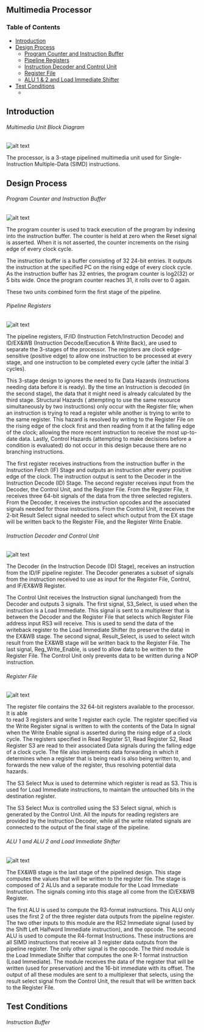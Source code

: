 ## Multimedia Processor

### Table of Contents

- [Introduction](#introduction)
- [Design Process](#design-process)
	- [Program Counter and Instruction Buffer](#program-counter-and-instruction-buffer)
	- [Pipeline Registers](#pipeline-registers)
	- [Instruction Decoder and Control Unit](#instruction-decoder-and-control-unit)
	- [Register File](#register-file)
	- [ALU 1 & 2 and Load Immediate Shifter](#alu-1-and-alu-2-and-load-immediate-shifter)
- [Test Conditions](#test-conditions)
	- [](#)

## Introduction 
###### Multimedia Unit Block Diagram
![alt text](https://i.imgur.com/lksLEB2.jpg "Multimedia Unit Block Diagram")

The processor, is a 3-stage pipelined multimedia unit used for Single-Instruction
Multiple-Data (SIMD) instructions. 

## Design Process

###### Program Counter and Instruction Buffer
![alt text](https://i.imgur.com/T5jsywh.png "Program Counter and Instruction Buffer")

The program counter is used to track execution of the program by indexing into the 
instruction buffer. The counter is held at zero when the Reset signal is asserted. When it
is not asserted, the counter increments on the rising edge of every clock cycle.

The instruction buffer is a buffer consisting of 32 24-bit entries. It outputs the 
instruction at the specified PC on the rising edge of every clock cycle. As the instruction 
buffer has 32 entries, the program counter is log2(32) or 5 bits wide. Once the program
counter reaches 31, it rolls over to 0 again.

These two units combined form the first stage of the pipeline.   

###### Pipeline Registers
![alt text](https://i.imgur.com/KEwNitP.png "Pipeline Registers")

The pipeline registers, IF/ID (Instruction Fetch/Instruction Decode) and ID/EX&WB 
(Instruction Decode/Execution & Write Back), are used to separate the 3-stages of the 
processor. The registers are clock edge-sensitive (positive edge) to allow one instruction 
to be processed at every stage, and one instruction to be completed every cycle (after the 
initial 3 cycles). 

This 3-stage design to ignores the need to fix Data Hazards (instructions needing 
data before it is ready). By the time an Instruction is decoded (in the second stage), the 
data that it might need is already calculated by the third stage. Structural Hazards (
attempting to use the same resource simultaneously by two instructions) only occur with the 
Register file; when an instruction is trying to read a register while another is trying to 
write to the same register. This hazard is resolved by writing to the Register File on the 
rising edge of the clock first and then reading from it at the falling edge of the clock; 
allowing the more recent instruction to receive the most up-to-date data. Lastly, Control 
Hazards (attempting to make decisions before a condition is evaluated) do not occur in this 
design because there are no branching instructions.

The first register receives instructions from the instruction buffer in the Instruction 
Fetch (IF) Stage and outputs an instruction after every positive edge of the clock. The 
instruction output is sent to the Decoder in the Instruction Decode (ID) Stage. The second 
register receives input from the Decoder, the Control Unit, and the Register File. From the 
Register File, it receives three 64-bit signals of the data from the three selected 
registers. From the Decoder, it receives the instruction opcodes and the associated signals 
needed for those instructions. From the Control Unit, it receives the 2-bit Result Select 
signal needed to select which output from the EX stage will be written back to the Register 
File, and the Register Write Enable. 

###### Instruction Decoder and Control Unit
![alt text](https://i.imgur.com/s2fkwbt.png "Instruction Decoder and Control Unit")

The Decoder (in the Instruction Decode (ID) Stage), receives an instruction from the ID/IF 
pipeline register. The Decoder generates a subset of signals from the instruction received
to use as input for the Register File, Control, and IF/EX&WB Register. 

The Control Unit receives the Instruction signal (unchanged) from the Decoder and outputs 3 
signals. The first signal, S3_Select, is used when the instruction is a Load Immediate. This
signal is sent to a multiplexer that is between the Decoder and the Register File that 
selects which Register File address input RS3 will receive. This is used to send the data of
the writeback register to the Load Immediate Shifter (to preserve the data) in the EX&WB 
stage. The second signal, Result_Select, is used to select witch result from the EX&WB stage
will be written back to the Register File. The last signal, Reg_Write_Enable, is used to 
allow data to be written to the Register File. The Control Unit only prevents data to be 
written during a NOP instruction.

###### Register File
![alt text](https://i.imgur.com/VFQlFaU.png "Register File")

The register file contains the 32 64-bit registers available to the processor. It is able  
to read 3 registers and write 1 register each cycle. The register specified via the Write 
Register signal is written to with the contents of the Data In signal when the Write Enable 
signal is asserted during the rising edge of a clock cycle. The registers specified in Read 
Register S1, Read Register S2, Read Register S3 are read to their associated Data signals 
during the falling edge of a clock cycle. The file also implements data forwarding in which 
it determines when a register that is being read is also being written to, and forwards the
new value of the register, thus resolving potential data hazards.

The S3 Select Mux is used to determine which register is read as S3. This is used for Load 
Immediate instructions, to maintain the untouched bits in the destination register.

The S3 Select Mux is controlled using the S3 Select signal, which is generated by the 
Control Unit. All the inputs for reading registers are provided by the Instruction Decoder, 
while all the write related signals are connected to the output of the final stage of the 
pipeline. 

###### ALU 1 and ALU 2 and Load Immediate Shifter
![alt text](https://i.imgur.com/EjAV6k0.png "ALU 1, 2 and Load Immediate Shifter")

The EX&WB stage is the last stage of the pipelined design. This stage computes the values that will be 
written to the register file. The stage is composed of 2 ALUs and a separate module for the Load 
Immediate Instruction. The signals coming into this stage all come from the ID/EX&WB Register.

The first ALU is used to compute the R3-format instructions. This ALU only uses the first 2 of the 
three register data outputs from the pipeline register. The two other inputs to this module are the RS2 
Immediate signal (used by the Shift Left Halfword Immediate instruction), and the opcode. The second 
ALU is used to compute the R4-format Instructions. These instructions are all SIMD instructions that 
receive all 3 register data outputs from the pipeline register. The only other signal is the opcode. 
The third module is the Load Immediate Shifter that computes the one R-1 format instruction (Load 
Immediate). The module receives the data of the register that will be written (used for preservation) 
and the 16-bit immediate with its offset. The output of all these modules are sent to a multiplexer 
that selects, using the result select signal from the Control Unit, the result that will be written 
back to the Register File. 

## Test Conditions 

###### Instruction Buffer

